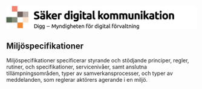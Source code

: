![Digg - Säker digital kommunikation](/images/SDK_logo.png)

## Miljöspecifikationer

Miljöspecifikationer specificerar styrande och stödjande principer, regler, rutiner,
och specifikationer, servicenivåer, samt anslutna tillämpningsområden, typer av samverkansprocesser, och typer av meddelanden, som reglerar aktörers agerande i en miljö.
